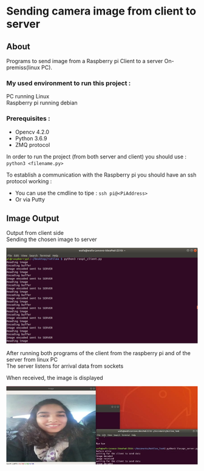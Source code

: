 # Sending camera image from client to server
## About
Programs to send image from a Raspberry pi Client to a server On-premiss(linux PC). 
### My used environment to run this project : <br/>
PC running Linux <br/>
Raspberry pi running debian <br/>
### Prerequisites : <br/>
- Opencv 4.2.0 <br/>
- Python 3.6.9 <br/>
- ZMQ protocol <br/>

In order to run the project (from both server and client) you should use :<br/> 
`python3 <filename.py>` 

To establish a communication with the Raspberry pi you should have an ssh protocol working : <br/>
- You can use the cmdline to tipe : `ssh pi@<PiAddress>` <br/>
- Or via Putty

## Image Output<br/>

Output from client side <br/>
Sending the chosen image to server
<p align="center"><img src="https://github.com/wafaFe/Task_For_Rutilea/blob/main/ImageReadme/Raspi_client_output.png" alt="Client Raspberry pi Output"></p>

After running both programs of the client from the raspberry pi and of the server from linux PC <br/>
The server listens for arrival data from sockets

When received, the image is displayed
<p align="center"><img src="https://github.com/wafaFe/Task_For_Rutilea/blob/main/ImageReadme/linux_server_Output.jpg" alt="Server Output"></p>
